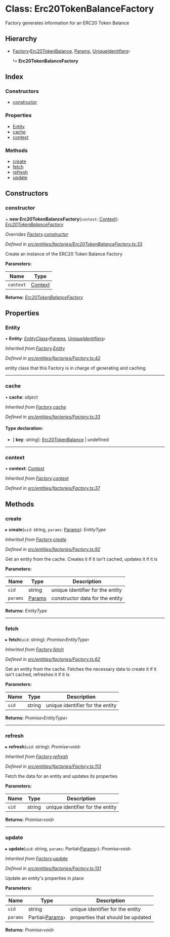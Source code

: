 # Class: Erc20TokenBalanceFactory

Factory generates information for an ERC20 Token Balance

## Hierarchy

* [Factory](entities.factories.factory.md)‹[Erc20TokenBalance](entities.erc20tokenbalance.md), [Params](../interfaces/entities.params-1.md), [UniqueIdentifiers](../interfaces/entities.uniqueidentifiers-7.md)›

  ↳ **Erc20TokenBalanceFactory**

## Index

### Constructors

* [constructor](entities.factories.erc20tokenbalancefactory.md#constructor)

### Properties

* [Entity](entities.factories.erc20tokenbalancefactory.md#entity)
* [cache](entities.factories.erc20tokenbalancefactory.md#cache)
* [context](entities.factories.erc20tokenbalancefactory.md#context)

### Methods

* [create](entities.factories.erc20tokenbalancefactory.md#create)
* [fetch](entities.factories.erc20tokenbalancefactory.md#fetch)
* [refresh](entities.factories.erc20tokenbalancefactory.md#refresh)
* [update](entities.factories.erc20tokenbalancefactory.md#update)

## Constructors

###  constructor

\+ **new Erc20TokenBalanceFactory**(`context`: [Context](_context_.context.md)): *[Erc20TokenBalanceFactory](entities.factories.erc20tokenbalancefactory.md)*

*Overrides [Factory](entities.factories.factory.md).[constructor](entities.factories.factory.md#constructor)*

*Defined in [src/entities/factories/Erc20TokenBalanceFactory.ts:33](https://github.com/PolymathNetwork/polymath-sdk/blob/1abe1ae/src/entities/factories/Erc20TokenBalanceFactory.ts#L33)*

Create an instance of the ERC20 Token Balance Factory

**Parameters:**

Name | Type |
------ | ------ |
`context` | [Context](_context_.context.md) |

**Returns:** *[Erc20TokenBalanceFactory](entities.factories.erc20tokenbalancefactory.md)*

## Properties

###  Entity

• **Entity**: *[EntityClass](../interfaces/entities.factories.entityclass.md)‹[Params](../interfaces/entities.params-1.md), [UniqueIdentifiers](../interfaces/entities.uniqueidentifiers-7.md)›*

*Inherited from [Factory](entities.factories.factory.md).[Entity](entities.factories.factory.md#entity)*

*Defined in [src/entities/factories/Factory.ts:42](https://github.com/PolymathNetwork/polymath-sdk/blob/1abe1ae/src/entities/factories/Factory.ts#L42)*

entity class that this Factory is in charge of generating and caching

___

###  cache

• **cache**: *object*

*Inherited from [Factory](entities.factories.factory.md).[cache](entities.factories.factory.md#cache)*

*Defined in [src/entities/factories/Factory.ts:33](https://github.com/PolymathNetwork/polymath-sdk/blob/1abe1ae/src/entities/factories/Factory.ts#L33)*

#### Type declaration:

* \[ **key**: *string*\]: [Erc20TokenBalance](entities.erc20tokenbalance.md) | undefined

___

###  context

• **context**: *[Context](_context_.context.md)*

*Inherited from [Factory](entities.factories.factory.md).[context](entities.factories.factory.md#context)*

*Defined in [src/entities/factories/Factory.ts:37](https://github.com/PolymathNetwork/polymath-sdk/blob/1abe1ae/src/entities/factories/Factory.ts#L37)*

## Methods

###  create

▸ **create**(`uid`: string, `params`: [Params](../interfaces/entities.params-1.md)): *EntityType*

*Inherited from [Factory](entities.factories.factory.md).[create](entities.factories.factory.md#create)*

*Defined in [src/entities/factories/Factory.ts:92](https://github.com/PolymathNetwork/polymath-sdk/blob/1abe1ae/src/entities/factories/Factory.ts#L92)*

Get an entity from the cache. Creates it if it isn't cached, updates it if it is

**Parameters:**

Name | Type | Description |
------ | ------ | ------ |
`uid` | string | unique identifier for the entity |
`params` | [Params](../interfaces/entities.params-1.md) | constructor data for the entity  |

**Returns:** *EntityType*

___

###  fetch

▸ **fetch**(`uid`: string): *Promise‹EntityType›*

*Inherited from [Factory](entities.factories.factory.md).[fetch](entities.factories.factory.md#fetch)*

*Defined in [src/entities/factories/Factory.ts:62](https://github.com/PolymathNetwork/polymath-sdk/blob/1abe1ae/src/entities/factories/Factory.ts#L62)*

Get an entity from the cache. Fetches the necessary data to create it if it isn't cached, refreshes it if it is

**Parameters:**

Name | Type | Description |
------ | ------ | ------ |
`uid` | string | unique identifier for the entity  |

**Returns:** *Promise‹EntityType›*

___

###  refresh

▸ **refresh**(`uid`: string): *Promise‹void›*

*Inherited from [Factory](entities.factories.factory.md).[refresh](entities.factories.factory.md#refresh)*

*Defined in [src/entities/factories/Factory.ts:113](https://github.com/PolymathNetwork/polymath-sdk/blob/1abe1ae/src/entities/factories/Factory.ts#L113)*

Fetch the data for an entity and updates its properties

**Parameters:**

Name | Type | Description |
------ | ------ | ------ |
`uid` | string | unique identifier for the entity  |

**Returns:** *Promise‹void›*

___

###  update

▸ **update**(`uid`: string, `params`: Partial‹[Params](../interfaces/entities.params-1.md)›): *Promise‹void›*

*Inherited from [Factory](entities.factories.factory.md).[update](entities.factories.factory.md#update)*

*Defined in [src/entities/factories/Factory.ts:131](https://github.com/PolymathNetwork/polymath-sdk/blob/1abe1ae/src/entities/factories/Factory.ts#L131)*

Update an entity's properties in place

**Parameters:**

Name | Type | Description |
------ | ------ | ------ |
`uid` | string | unique identifier for the entity |
`params` | Partial‹[Params](../interfaces/entities.params-1.md)› | properties that should be updated  |

**Returns:** *Promise‹void›*
